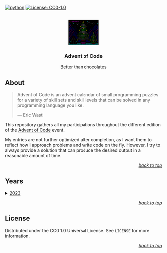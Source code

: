 <div id="top"></div>

<!-- PROJECT SHIELDS -->

[![python](https://badges.aleen42.com/src/python.svg)](https://www.python.org/)
[![License: CC0-1.0](https://img.shields.io/badge/License-CC0_1.0-lightgrey.svg)](http://creativecommons.org/publicdomain/zero/1.0/)

<!-- PROJECT LOGO -->

<br />

<div align="center">
    <a href="https://github.com/Luunynliny/AoC">
        <img src="imgs/16_ascii_tree.png" alt="Logo" height="80">
    </a>
    <h3 align="center">Advent of Code</h3>
    <p align="center">
        Better than chocolates
    </p>
</div>


<!-- ABOUT THE PROJECT -->

## About

> Advent of Code is an advent calendar of small programming puzzles for a variety of skill sets and skill levels that can be solved in any programming language you like.
>
> &mdash; Eric Wastl

This repository gathers all my participations throughout the different edition of the [Advent of Code](https://adventofcode.com/) event.

My entries are not further optimized after completion, as I want them to reflect how I approach problems and write code on the fly. However, I try to always provide a solution that can produce the desired output in a reasonable amount of time.

<p align="right"><a href="#top"><i>back to top</i></a></p>

<!-- YEARS -->

## Years

<details>
<summary>
    <a href="https://adventofcode.com/2023">2023</a>
</summary>
<table>
    <thead>
        <tr>
            <th rowspan="2">Day</th>
            <th rowspan="2">Problem name</th>
            <th colspan="2">Completion</th>
            <th colspan="2">Execution time (s)</th>
        </tr>
        <tr>
            <th>Part 1</th>
            <th>Part 2</th>
            <th>Part 1</th>
            <th>Part 2</th>
        </tr>
    </thead>
    <tbody>
        <tr>
            <td>1</td>
            <td><a href="https://adventofcode.com/2023/day/1">Trebuchet?!</a></td>
            <td>✅</td>
            <td>✅</td>
            <td>0.044</td>
            <td>0.047</td>
        </tr>
        <tr>
            <td>2</td>
            <td><a href="https://adventofcode.com/2023/day/2">Cube Conundrum</a></td>
            <td>✅</td>
            <td>✅</td>
            <td>0.044</td>
            <td>0.044</td>
        </tr>
        <tr>
            <td>3</td>
            <td><a href="https://adventofcode.com/2023/day/3">Gear Ratios</a></td>
            <td>✅</td>
            <td>✅</td>
            <td>0.084</td>
            <td>0.076</td>
        </tr>
        <tr>
            <td>4</td>
            <td><a href="https://adventofcode.com/2023/day/4">Scratchcards</a></td>
            <td>✅</td>
            <td>✅</td>
            <td>0.046</td>
            <td>0.045</td>
        </tr>
        <tr>
            <td>5</td>
            <td><a href="https://adventofcode.com/2023/day/5">If You Give A Seed A Fertilizer</a></td>
            <td>✅</td>
            <td>✅</td>
            <td>0.050</td>
            <td>642.96</td>
        </tr>
        <tr>
            <td>6</td>
            <td><a href="https://adventofcode.com/2023/day/6">Wait For It</a></td>
            <td>✅</td>
            <td>✅</td>
            <td>0.043</td>
            <td>7.090</td>
        </tr>
        <tr>
            <td>7</td>
            <td><a href="https://adventofcode.com/2023/day/7">Camel Cards</a></td>
            <td>✅</td>
            <td>✅</td>
            <td>0.065</td>
            <td>0.066</td>
        </tr>
        <tr>
            <td>8</td>
            <td><a href="https://adventofcode.com/2023/day/8">Haunted Wasteland</a></td>
            <td>✅</td>
            <td>✅</td>
            <td>0.141</td>
            <td>0.573</td>
        </tr>
        <tr>
            <td>9</td>
            <td><a href="https://adventofcode.com/2023/day/9">Mirage Maintenance</a></td>
            <td>✅</td>
            <td>✅</td>
            <td>0.050</td>
            <td>0.051</td>
        </tr>
        <tr>
            <td>10</td>
            <td><a href="https://adventofcode.com/2023/day/10">Pipe Maze</a></td>
            <td>✅</td>
            <td>✅</td>
            <td>0.058</td>
            <td>0.067</td>
        </tr>
        <tr>
            <td>11</td>
            <td><a href="https://adventofcode.com/2023/day/11">Cosmic Expansion</a></td>
            <td>✅</td>
            <td>✅</td>
            <td>0.083</td>
            <td>0.084</td>
        </tr>
        <tr>
            <td>12</td>
            <td><a href="https://adventofcode.com/2023/day/12">Hot Springs</a></td>
            <td>✅</td>
            <td>✅</td>
            <td>3.733</td>
            <td>3.334</td>
        </tr>
    </tboby>
</table>
</details>

<p align="right"><a href="#top"><i>back to top</i></a></p>

<!-- LICENSE -->

## License

Distributed under the CC0 1.0 Universal License. See `LICENSE` for more information.

<p align="right"><a href="#top"><i>back to top</i></a></p>

